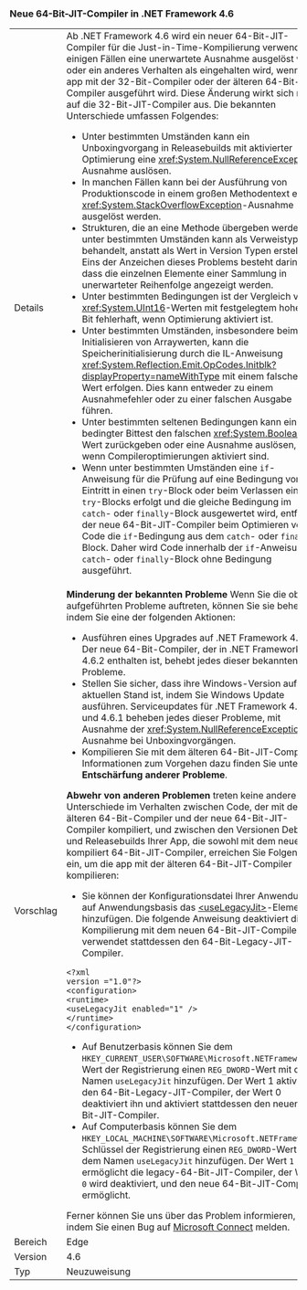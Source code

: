 ### <a name="new-64-bit-jit-compiler-in-the-net-framework-46"></a>Neue 64-Bit-JIT-Compiler in .NET Framework 4.6

|   |   |
|---|---|
|Details|Ab .NET Framework 4.6 wird ein neuer 64-Bit-JIT-Compiler für die Just-in-Time-Kompilierung verwendet. In einigen Fällen eine unerwartete Ausnahme ausgelöst wird, oder ein anderes Verhalten als eingehalten wird, wenn eine app mit der 32-Bit-Compiler oder der älteren 64-Bit-JIT-Compiler ausgeführt wird. Diese Änderung wirkt sich nicht auf die 32-Bit-JIT-Compiler aus. Die bekannten Unterschiede umfassen Folgendes:<ul><li>Unter bestimmten Umständen kann ein Unboxingvorgang in Releasebuilds mit aktivierter Optimierung eine <xref:System.NullReferenceException>-Ausnahme auslösen.</li><li>In manchen Fällen kann bei der Ausführung von Produktionscode in einem großen Methodentext eine <xref:System.StackOverflowException>-Ausnahme ausgelöst werden.</li><li>Strukturen, die an eine Methode übergeben werden unter bestimmten Umständen kann als Verweistypen behandelt, anstatt als Wert in Version Typen erstellt. Eins der Anzeichen dieses Problems besteht darin, dass die einzelnen Elemente einer Sammlung in unerwarteter Reihenfolge angezeigt werden.</li><li>Unter bestimmten Bedingungen ist der Vergleich von <xref:System.UInt16>-Werten mit festgelegtem hohem Bit fehlerhaft, wenn Optimierung aktiviert ist.</li><li>Unter bestimmten Umständen, insbesondere beim Initialisieren von Arraywerten, kann die Speicherinitialisierung durch die IL-Anweisung <xref:System.Reflection.Emit.OpCodes.Initblk?displayProperty=nameWithType> mit einem falschen Wert erfolgen. Dies kann entweder zu einem Ausnahmefehler oder zu einer falschen Ausgabe führen.</li><li>Unter bestimmten seltenen Bedingungen kann ein bedingter Bittest den falschen <xref:System.Boolean>-Wert zurückgeben oder eine Ausnahme auslösen, wenn Compileroptimierungen aktiviert sind.</li><li>Wenn unter bestimmten Umständen eine <code>if</code>-Anweisung für die Prüfung auf eine Bedingung vor dem Eintritt in einen <code>try</code>-Block oder beim Verlassen eines <code>try</code>-Blocks erfolgt und die gleiche Bedingung im <code>catch</code>- oder <code>finally</code>-Block ausgewertet wird, entfernt der neue 64-Bit-JIT-Compiler beim Optimieren von Code die <code>if</code>-Bedingung aus dem <code>catch</code>- oder <code>finally</code>-Block. Daher wird Code innerhalb der <code>if</code>-Anweisung im <code>catch</code>- oder <code>finally</code>-Block ohne Bedingung ausgeführt.</li></ul>|
|Vorschlag|<strong>Minderung der bekannten Probleme</strong> Wenn Sie die oben aufgeführten Probleme auftreten, können Sie sie beheben, indem Sie eine der folgenden Aktionen:<ul><li>Ausführen eines Upgrades auf .NET Framework 4.6.2. Der neue 64-Bit-Compiler, der in .NET Framework 4.6.2 enthalten ist, behebt jedes dieser bekannten Probleme.</li><li>Stellen Sie sicher, dass ihre Windows-Version auf dem aktuellen Stand ist, indem Sie Windows Update ausführen. Serviceupdates für .NET Framework 4.6 und 4.6.1 beheben jedes dieser Probleme, mit Ausnahme der <xref:System.NullReferenceException>-Ausnahme bei Unboxingvorgängen.</li><li>Kompilieren Sie mit dem älteren 64-Bit-JIT-Compiler. Informationen zum Vorgehen dazu finden Sie unter <strong>Entschärfung anderer Probleme</strong>.</li></ul><strong>Abwehr von anderen Problemen</strong> treten keine andere Unterschiede im Verhalten zwischen Code, der mit der älteren 64-Bit-Compiler und der neue 64-Bit-JIT-Compiler kompiliert, und zwischen den Versionen Debug- und Releasebuilds Ihrer App, die sowohl mit dem neuen kompiliert 64-Bit-JIT-Compiler, erreichen Sie Folgendes ein, um die app mit der älteren 64-Bit-JIT-Compiler kompilieren:<ul><li>Sie können der Konfigurationsdatei Ihrer Anwendung auf Anwendungsbasis das [\<useLegacyJit>](~/docs/framework/configure-apps/file-schema/runtime/uselegacyjit-element.md)-Element hinzufügen. Die folgende Anweisung deaktiviert die Kompilierung mit dem neuen 64-Bit-JIT-Compiler und verwendet stattdessen den 64-Bit-Legacy-JIT-Compiler.</li></ul><pre><code class="language-xml">&lt;?xml version =&quot;1.0&quot;?&gt;&#13;&#10;&lt;configuration&gt;&#13;&#10;&lt;runtime&gt;&#13;&#10;&lt;useLegacyJit enabled=&quot;1&quot; /&gt;&#13;&#10;&lt;/runtime&gt;&#13;&#10;&lt;/configuration&gt;&#13;&#10;</code></pre><ul><li>Auf Benutzerbasis können Sie dem <code>HKEY_CURRENT_USER\SOFTWARE\Microsoft\.NETFramework</code>-Wert der Registrierung einen <code>REG_DWORD</code>-Wert mit dem Namen <code>useLegacyJit</code> hinzufügen. Der Wert 1 aktiviert den 64-Bit-Legacy-JIT-Compiler, der Wert 0 deaktiviert ihn und aktiviert stattdessen den neuen 64-Bit-JIT-Compiler.</li><li>Auf Computerbasis können Sie dem <code>HKEY_LOCAL_MACHINE\SOFTWARE\Microsoft\.NETFramework</code>-Schlüssel der Registrierung einen <code>REG_DWORD</code>-Wert mit dem Namen <code>useLegacyJit</code> hinzufügen. Der Wert <code>1</code> ermöglicht die legacy-64-Bit-JIT-Compiler, der Wert <code>0</code> wird deaktiviert, und den neue 64-Bit-JIT-Compiler ermöglicht.</li></ul>Ferner können Sie uns über das Problem informieren, indem Sie einen Bug auf [Microsoft Connect](https://connect.microsoft.com/VisualStudio) melden.|
|Bereich|Edge|
|Version|4.6|
|Typ|Neuzuweisung|

